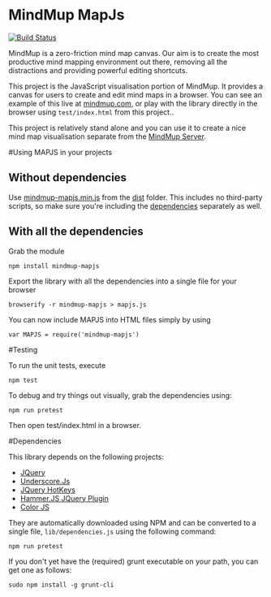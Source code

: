 MindMup MapJs
=============

[![Build Status](https://api.travis-ci.org/mindmup/mapjs.png)](http://travis-ci.org/mindmup/mapjs)

MindMup is a zero-friction mind map canvas. Our aim is to create the most productive mind mapping environment out there, removing all the distractions and providing powerful editing shortcuts. 

This project is the JavaScript visualisation portion of MindMup. It provides a canvas for users to create and edit
mind maps in a browser. You can see an example of this live at [mindmup.com](http://www.mindmup.com), or play with the library directly in the browser using `test/index.html` from this project..

This project is relatively stand alone and you can use it to create a nice mind map visualisation separate from the 
[MindMup Server](http://github.com/mindmup/mindmup).

#Using MAPJS in your projects

## Without dependencies

Use [mindmup-mapjs.min.js](dist/mindmup-mapjs.min.js) from the [dist](dist) folder. This includes no third-party scripts, so make sure you're including the [dependencies](#dependencies) separately as well.

## With all the dependencies

Grab the module

    npm install mindmup-mapjs

Export the library with all the dependencies into a single file for your browser

    browserify -r mindmup-mapjs > mapjs.js

You can now include MAPJS into HTML files simply by using 

    var MAPJS = require('mindmup-mapjs')

#Testing

To run the unit tests, execute

    npm test

To debug and try things out visually, grab the dependencies using:

    npm run pretest

Then open test/index.html in a browser.

#Dependencies

This library depends on the following projects:

- [JQuery](http://jquery.com/)
- [Underscore.Js](http://underscorejs.org/)
- [JQuery HotKeys](http://jquery.com/)
- [Hammer.JS JQuery Plugin](http://eightmedia.github.com/hammer.js)
- [Color JS](https://github.com/harthur/color)

They are automatically downloaded using NPM and can be converted to a single file, `lib/dependencies.js` using the following command:

    npm run pretest
    
If you don't yet have the (required) grunt executable on your path, you can get one as follows:

    sudo npm install -g grunt-cli

